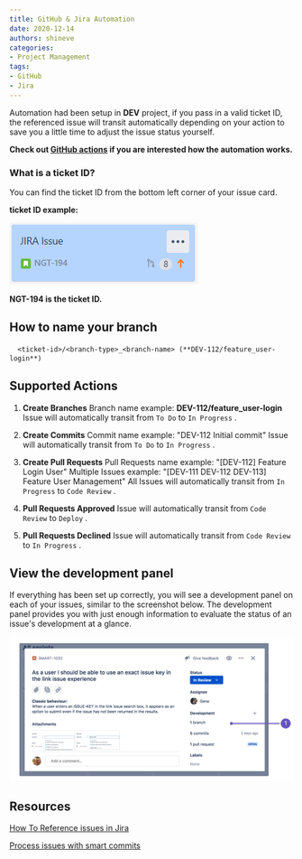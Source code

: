 ```yaml
---
title: GitHub & Jira Automation
date: 2020-12-14 
authors: shineve
categories: 
- Project Management
tags:
- GitHub
- Jira
---
```


Automation had been setup in **DEV** project, if you pass in a valid ticket ID, the referenced issue will transit automatically depending on your action to save you a little time to adjust the issue status yourself.

**Check out [GitHub actions](https://github.com/features/actions) if you are interested how the automation works.**

### What is a ticket ID?

You can find the ticket ID from the bottom left corner of your issue card.

**ticket ID example:**

![ticket id](ticket.png)

**NGT-194 is the ticket ID.**

## How to name your branch

```text
  <ticket-id>/<branch-type>_<branch-name> (**DEV-112/feature_user-login**)
```

<!--truncate-->

## Supported Actions

1. **Create Branches**
    Branch name example: **DEV-112/feature_user-login**
    Issue will automatically transit from `To Do` to `In Progress` .

2. **Create Commits**
    Commit name example: "DEV-112 Initial commit"
    Issue will automatically transit from `To Do` to `In Progress` .

3. **Create Pull Requests**
    Pull Requests name example: "[DEV-112] Feature Login User"
    Multiple Issues example: "[DEV-111 DEV-112 DEV-113] Feature User Management"
    All Issues will automatically transit from `In Progress` to `Code Review` .

4. **Pull Requests Approved**
    Issue will automatically transit from `Code Review` to `Deploy` .

5. **Pull Requests Declined**
    Issue will automatically transit from `Code Review` to `In Progress` .

## View the development panel

If everything has been set up correctly, you will see a development panel on each of your issues, similar to the screenshot below. The development panel provides you with just enough information to evaluate the status of an issue's development at a glance.

![development panel](development-panel.png)

## Resources

[How To Reference issues in Jira](https://support.atlassian.com/jira-software-cloud/docs/reference-issues-in-your-development-work/)

[Process issues with smart commits](https://support.atlassian.com/jira-software-cloud/docs/process-issues-with-smart-commits/)
